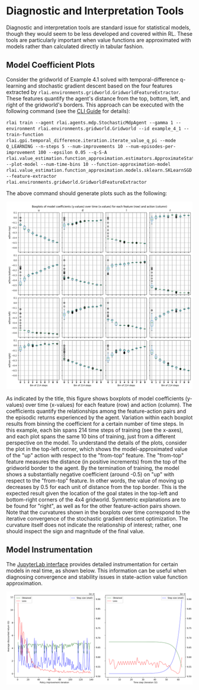 # Diagnostic and Interpretation Tools

Diagnostic and interpretation tools are standard issue for statistical models, though they would seem to be less 
developed and covered within RL. These tools are particularly important when value functions are approximated with 
models rather than calculated directly in tabular fashion.

## Model Coefficient Plots
Consider the gridworld of Example 4.1 solved with temporal-difference q-learning and stochastic gradient descent based 
on the four features extracted by 
`rlai.environments.gridworld.GridworldFeatureExtractor`. These features quantify the agent's distance from the top, 
bottom, left, and right of the gridworld's borders. This approach can be executed with the following command (see the 
[CLI Guide](cli_guide.md) for details):
```
rlai train --agent rlai.agents.mdp.StochasticMdpAgent --gamma 1 --environment rlai.environments.gridworld.Gridworld --id example_4_1 --train-function rlai.gpi.temporal_difference.iteration.iterate_value_q_pi --mode Q_LEARNING --n-steps 5 --num-improvements 10 --num-episodes-per-improvement 100 --epsilon 0.05 --q-S-A rlai.value_estimation.function_approximation.estimators.ApproximateStateActionValueEstimator --plot-model --num-time-bins 10 --function-approximation-model rlai.value_estimation.function_approximation.models.sklearn.SKLearnSGD --feature-extractor rlai.environments.gridworld.GridworldFeatureExtractor
```
The above command should generate plots such as the following:

![gridworld-sgd-plot](gridworld_sgd.png)

As indicated by the title, this figure shows boxplots of model coefficients (y-values) over time (x-values) for each
feature (row) and action (column). The coefficients quantify the relationships among the feature-action pairs and the
episodic returns experienced by the agent. Variation within each boxplot results from binning the coefficient for a 
certain number of time steps. In this example, each bin spans 214 time steps of training (see the x-axes), and each
plot spans the same 10 bins of training, just from a different perspective on the model. To understand the details of 
the plots, consider the plot in the top-left corner, which shows the model-approximated value of the "up" action with 
respect to the "from-top" feature. The "from-top" feature measures the distance (in positive increments) from the top of 
the gridworld border to the agent. By the termination of training, the model shows a substantially negative coefficient 
(around -0.5) on "up" with respect to the "from-top" feature. In other words, the value of moving up decreases by 0.5 
for each unit of distance from the top border. This is the expected result given the location of the goal states in the 
top-left and bottom-right corners of the 4x4 gridworld. Symmetric explanations are to be found for "right", as well as 
for the other feature-action pairs shown. Note that the curvatures shown in the boxplots over time correspond to the 
iterative convergence of the stochastic gradient descent optimization. The curvature itself does not indicate the 
relationship of interest; rather, one should inspect the sign and magnitude of the final value.

## Model Instrumentation

The [JupyterLab interface](jupyterlab_guide.md) provides detailed instrumentation for certain models in real time, as
shown below. This information can be useful when diagnosing convergence and stability issues in state-action value
function approximation.

![sgd-instrumentation](jupyterlab-diag.png)

